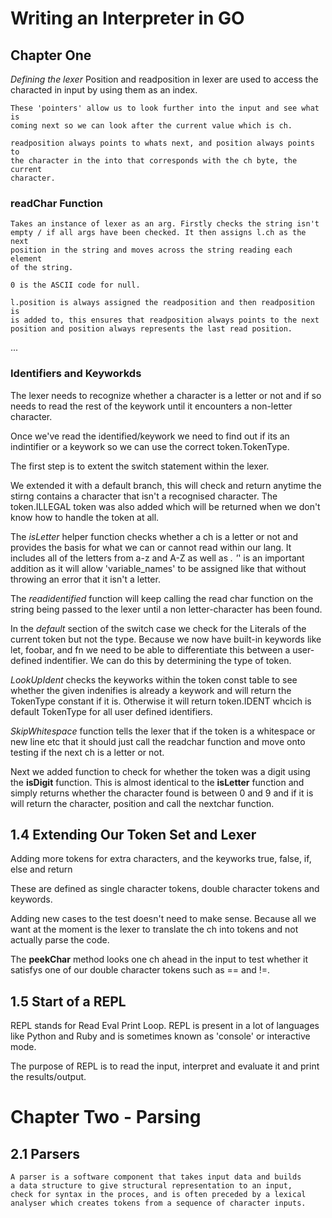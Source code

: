 # Writing an Interpreter in GO 

## Chapter One

*Defining the lexer*
    Position and readposition in lexer are used to access the characted in input
    by using them as an index. 

    These 'pointers' allow us to look further into the input and see what is 
    coming next so we can look after the current value which is ch.

    readposition always points to whats next, and position always points to
    the character in the into that corresponds with the ch byte, the current 
    character.

### readChar Function 

    Takes an instance of lexer as an arg. Firstly checks the string isn't 
    empty / if all args have been checked. It then assigns l.ch as the next
    position in the string and moves across the string reading each element 
    of the string.

    0 is the ASCII code for null.

    l.position is always assigned the readposition and then readposition is 
    is added to, this ensures that readposition always points to the next 
    position and position always represents the last read position. 

...

### Identifiers and Keyworkds

The lexer needs to recognize whether a character is a letter or not and if so needs to read the rest of the keywork until it encounters a non-letter character. 

Once we've read the identified/keywork we need to find out if its an indintifier or a keywork so we can use the correct token.TokenType. 

The first step is to extent the switch statement within the lexer. 

We extended it with a default branch, this will check and return anytime
the stirng contains a character that isn't a recognised character.
The token.ILLEGAL token was also added which will be returned when we don't
know how to handle the token at all. 

The *isLetter* helper function checks whether a ch is a letter or not and 
provides the basis for what we can or cannot read within our lang. It 
includes all of the letters from a-z and A-Z as well as _. '_' is an 
important addition as it will allow 'variable_names' to be assigned like that 
without throwing an error that it isn't a letter.

The *readidentified* function will keep calling the read char function on
the string being passed to the lexer until a non letter-character has 
been found.

In the *default* section of the switch case we check for the Literals of 
the current token but not the type. Because we now have built-in keywords
like let, foobar, and fn we need to be able to differentiate this between 
a user-defined indentifier. We can do this by determining the type of token. 

*LookUpIdent* checks the keyworks within the token const table to see whether 
the given indenifies is already a keywork and will return the TokenType constant if it is. Otherwise it will return token.IDENT whcich is default TokenType for all user defined identifiers. 

*SkipWhitespace* function tells the lexer that if the token is a whitespace or new line etc that it should just call the readchar function and move onto testing if the next ch is a letter or not. 

Next we added function to check for whether the token was a digit using the 
**isDigit** function. This is almost identical to the **isLetter** function and simply returns whether the character found is between 0 and 9 and if it 
is will return the character, position and call the nextchar function. 



## 1.4 Extending Our Token Set and Lexer

Adding more tokens for extra characters, and the keyworks true, false, if, else
and return 

These are defined as single character tokens, double character tokens and keywords. 

Adding new cases to the test doesn't need to make sense. Because all we want at the moment is the lexer to translate the ch into tokens and not actually parse the code. 

The **peekChar** method looks one ch ahead in the input to test whether it satisfys one of our double character tokens such as ==  and !=. 

## 1.5 Start of a REPL 

REPL stands for Read Eval Print Loop. REPL is present in a lot of languages like Python and Ruby and is sometimes known as 'console' or interactive mode. 

The purpose of REPL is to read the input, interpret and evaluate it and print the results/output. 

# Chapter Two - Parsing

## 2.1 Parsers

    A parser is a software component that takes input data and builds 
    a data structure to give structural representation to an input, 
    check for syntax in the proces, and is often preceded by a lexical
    analyser which creates tokens from a sequence of character inputs. 


